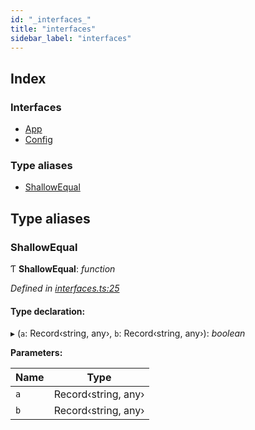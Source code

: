 ```yaml
---
id: "_interfaces_"
title: "interfaces"
sidebar_label: "interfaces"
---
```


## Index

### Interfaces

* [App](../interfaces/_interfaces_.app.md)
* [Config](../interfaces/_interfaces_.config.md)

### Type aliases

* [ShallowEqual](_interfaces_.md#shallowequal)

## Type aliases

###  ShallowEqual

Ƭ **ShallowEqual**: *function*

*Defined in [interfaces.ts:25](https://github.com/unadlib/reactant/blob/f5b92e0/packages/reactant/src/interfaces.ts#L25)*

#### Type declaration:

▸ (`a`: Record‹string, any›, `b`: Record‹string, any›): *boolean*

**Parameters:**

Name | Type |
------ | ------ |
`a` | Record‹string, any› |
`b` | Record‹string, any› |
